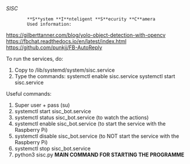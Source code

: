 









*SISC*


            **S**ystem **I**nteligent **S**ecurity **C**amera
            Used information:
            
            
https://gilberttanner.com/blog/yolo-object-detection-with-opencv
https://fbchat.readthedocs.io/en/latest/index.html
https://github.com/punkjj/FB-AutoReply

To run the services, do:
1. Copy to /lib/systemd/system/sisc.service
2. Type the commands: systemctl enable sisc.service
                      systemctl start sisc.service
                      
                      
Useful commands:
1. Super user + pass (su)
2. systemctl start sisc_bot.service
3. systemctl status sisc_bot.service (to watch the actions)
4. systemctl enable sisc_bot.service (to start the service with the Raspberry Pi)
5. systemctl disable sisc_bot.service (to NOT start the service with the Raspberry Pi)
6. systemctl stop sisc_bot.service
7. python3 sisc.py **MAIN COMMAND FOR STARTING THE PROGRAMME**

